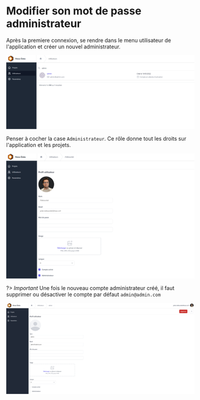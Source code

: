 # Modifier son mot de passe administrateur

Après la premiere connexion, se rendre dans le menu utilisateur de l'application et créer un nouvel administrateur.

![utilisateurs](./_media/changeMotDePasse.png ':size=70%')

Penser à cocher la case ```Administrateur```. Ce rôle donne tout les droits sur l'application et les projets.

![fomulaire utilisateur](./_media/formulaireUtilisateur.png ':size=70%')

?> _Important_ Une fois le nouveau compte administrateur créé, il faut supprimer ou désactiver le compte par défaut ```admin@admin.com```

![desactiver compte](./_media/desactiverAdmin.png ':size=70%')